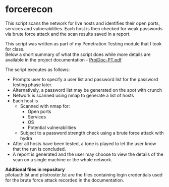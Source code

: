 # forcerecon
This script scans the network for live hosts and identifies their open ports, services and vulnerabilities. Each host is then checked for weak passwords via brute force attack and the scan results saved in a report.    

This script was written as part of my Penetration Testing module that I took for class.   
Below a short summary of what the script does while more details are available in the project documentation - [ProjDoc-PT.pdf](https://github.com/Aux-User/forcerecon/blob/main/ProjDoc-PT.pdf)    

The script executes as follows:
- Prompts user to specify a user list and password list for the password testing phase later.
- Alternatively, a password list may be generated on the spot with crunch
- Network is scanned using nmap to generate a list of hosts
- Each host is
  - Scanned with nmap for:
    - Open ports
    - Services
    - OS
    - Potential vulnerabilities
  - Subject to a password strength check using a brute force attack with hydra
- After all hosts have been tested, a tone is played to let the user know that the run is concluded.
- A report is generated and the user may choose to view the details of the scan on a single machine or the whole network.

**Addtional files in repository**    
pilotauth.lst and pilotroster.lst are the files containing login credentials used for the brute force attack recorded in the documentation.
